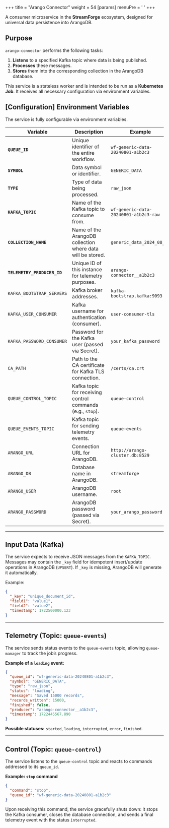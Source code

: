 +++
title = "Arango Connector"
weight = 54
[params]
  menuPre = '<i class="fa-fw fas fa-database"></i> '
+++

A consumer microservice in the **StreamForge** ecosystem, designed for universal data persistence into ArangoDB.

## Purpose

`arango-connector` performs the following tasks:

1. **Listens** to a specified Kafka topic where data is being published.
2. **Processes** these messages.
3. **Stores** them into the corresponding collection in the ArangoDB database.

This service is a stateless worker and is intended to be run as a **Kubernetes Job**.
It receives all necessary configuration via environment variables.

## \[Configuration] Environment Variables

The service is fully configurable via environment variables.

| Variable                    | Description                                                | Example                               |
| --------------------------- | ---------------------------------------------------------- | ------------------------------------- |
| **`QUEUE_ID`**              | Unique identifier of the entire workflow.                  | `wf-generic-data-20240801-a1b2c3`     |
| **`SYMBOL`**                | Data symbol or identifier.                                 | `GENERIC_DATA`                        |
| **`TYPE`**                  | Type of data being processed.                              | `raw_json`                            |
| **`KAFKA_TOPIC`**           | Name of the Kafka topic to consume from.                   | `wf-generic-data-20240801-a1b2c3-raw` |
| **`COLLECTION_NAME`**       | Name of the ArangoDB collection where data will be stored. | `generic_data_2024_08_01`             |
| **`TELEMETRY_PRODUCER_ID`** | Unique ID of this instance for telemetry purposes.         | `arango-connector__a1b2c3`            |
| `KAFKA_BOOTSTRAP_SERVERS`   | Kafka broker addresses.                                    | `kafka-bootstrap.kafka:9093`          |
| `KAFKA_USER_CONSUMER`       | Kafka username for authentication (consumer).              | `user-consumer-tls`                   |
| `KAFKA_PASSWORD_CONSUMER`   | Password for the Kafka user (passed via Secret).           | `your_kafka_password`                 |
| `CA_PATH`                   | Path to the CA certificate for Kafka TLS connection.       | `/certs/ca.crt`                       |
| `QUEUE_CONTROL_TOPIC`       | Kafka topic for receiving control commands (e.g., `stop`). | `queue-control`                       |
| `QUEUE_EVENTS_TOPIC`        | Kafka topic for sending telemetry events.                  | `queue-events`                        |
| `ARANGO_URL`                | Connection URL for ArangoDB.                               | `http://arango-cluster.db:8529`       |
| `ARANGO_DB`                 | Database name in ArangoDB.                                 | `streamforge`                         |
| `ARANGO_USER`               | ArangoDB username.                                         | `root`                                |
| `ARANGO_PASSWORD`           | ArangoDB password (passed via Secret).                     | `your_arango_password`                |

---

## Input Data (Kafka)

The service expects to receive JSON messages from the `KAFKA_TOPIC`.
Messages may contain the `_key` field for idempotent insert/update operations in ArangoDB (`UPSERT`).
If `_key` is missing, ArangoDB will generate it automatically.

Example:

```json
{
  "_key": "unique_document_id",
  "field1": "value1",
  "field2": "value2",
  "timestamp": 1722500000.123
}
```

---

## Telemetry (Topic: `queue-events`)

The service sends status events to the `queue-events` topic, allowing `queue-manager` to track the job’s progress.

**Example of a `loading` event:**

```json
{
  "queue_id": "wf-generic-data-20240801-a1b2c3",
  "symbol": "GENERIC_DATA",
  "type": "raw_json",
  "status": "loading",
  "message": "Saved 15000 records",
  "records_written": 15000,
  "finished": false,
  "producer": "arango-connector__a1b2c3",
  "timestamp": 1722445567.890
}
```

**Possible statuses:** `started`, `loading`, `interrupted`, `error`, `finished`.

---

## Control (Topic: `queue-control`)

The service listens to the `queue-control` topic and reacts to commands addressed to its `queue_id`.

**Example: `stop` command**

```json
{
  "command": "stop",
  "queue_id": "wf-generic-data-20240801-a1b2c3"
}
```

Upon receiving this command, the service gracefully shuts down:
it stops the Kafka consumer, closes the database connection, and sends a final telemetry event with the status `interrupted`.
